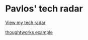 # Pavlos' tech radar

[View my tech radar](https://radar.thoughtworks.com/?sheetId=https%3A%2F%2Fraw.githubusercontent.com%2Fpvinis%2Ftech-radar%2Fmain%2Ftech-radar.csv)


[thoughtworks example](https://www.thoughtworks.com/radar)
